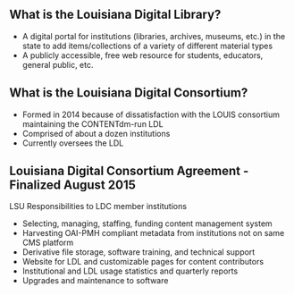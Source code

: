 ## What is the Louisiana Digital Library? 
* A digital portal for institutions (libraries, archives, museums, etc.) in the state to add items/collections of a variety of different material types
* A publicly accessible, free web resource for students, educators, general public, etc.

## What is the Louisiana Digital Consortium?
* Formed in 2014 because of dissatisfaction with the LOUIS consortium maintaining the CONTENTdm-run LDL
* Comprised of about a dozen institutions
* Currently oversees the LDL

## Louisiana Digital Consortium Agreement - Finalized August 2015
LSU Responsibilities to LDC member institutions
* Selecting, managing, staffing, funding content management system
* Harvesting OAI-PMH compliant metadata from institutions not on same CMS platform
* Derivative file storage, software training, and technical support
* Website for LDL and customizable pages for content contributors
* Institutional and LDL usage statistics and quarterly reports
* Upgrades and maintenance to software
